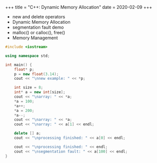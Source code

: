 +++
title = "C++: Dynamic Memory Allocation"
date = 2020-02-09
+++

* new and delete operators
* Dynamic Memory Allocation
* segmentation fault demo
* malloc() or calloc(), free()
* Memory Management

```cpp
#include <iostream>

using namespace std;

int main() {
    float* p;
    p = new float(3.14);
    cout << "\nnew example: " << *p;

    int size = 8;
    int* a = new int[size];
    cout << "\narray: " << *a;
    *a = 100;
    *a++;
    *a = 200;
    *a--;
    cout << "\narray: " << *a;
    cout << "\narray: " << a[1] << endl;

    delete [] a;
    cout << "\nprocessing finished: " << a[0] << endl;

    cout << "\nprocessing finished: " << endl;
    cout << "\nsegmentation fault: " << a[100] << endl;
}
```
